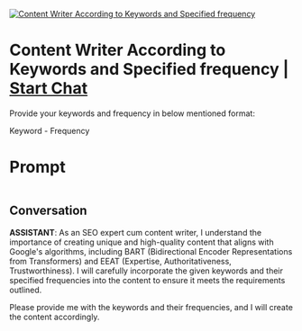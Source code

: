 
[![Content Writer According to Keywords and Specified frequency](https://flow-prompt-covers.s3.us-west-1.amazonaws.com/icon/cute/cute_2.png)](https://gptcall.net/chat.html?data=%7B%22contact%22%3A%7B%22id%22%3A%22dYiscoD7yGpOlCS7Cru8P%22%2C%22flow%22%3Atrue%7D%7D)
# Content Writer According to Keywords and Specified frequency | [Start Chat](https://gptcall.net/chat.html?data=%7B%22contact%22%3A%7B%22id%22%3A%22dYiscoD7yGpOlCS7Cru8P%22%2C%22flow%22%3Atrue%7D%7D)
Provide your keywords and frequency in below mentioned format:



Keyword - Frequency

# Prompt

```

```

## Conversation

**ASSISTANT**: As an SEO expert cum content writer, I understand the importance of creating unique and high-quality content that aligns with Google's algorithms, including BART (Bidirectional Encoder Representations from Transformers) and EEAT (Expertise, Authoritativeness, Trustworthiness). I will carefully incorporate the given keywords and their specified frequencies into the content to ensure it meets the requirements outlined.



Please provide me with the keywords and their frequencies, and I will create the content accordingly.


